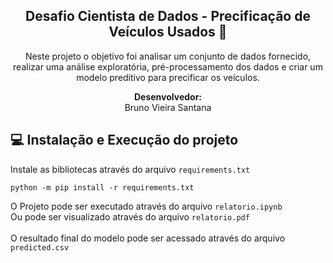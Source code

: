 
<span align="center">

##  Desafio Cientista de Dados - Precificação de Veículos Usados 🚙

</span>

<p align="center">
Neste projeto o objetivo foi analisar um conjunto de dados fornecido, realizar uma análise exploratória, pré-processamento dos dados e criar um modelo preditivo para precificar os veículos.
  
</p>


</span>

<p align="center">
<strong>Desenvolvedor:</strong><br />
Bruno Vieira Santana<br />
  
</p>


## 💻 Instalação e Execução do projeto

Instale as bibliotecas através do arquivo `requirements.txt`<br />
```
python -m pip install -r requirements.txt
```

O Projeto pode ser executado através do arquivo `relatorio.ipynb`<br />
Ou pode ser visualizado através do arquivo `relatorio.pdf`<br />
<br />
O resultado final do modelo pode ser acessado através do arquivo `predicted.csv`




</p>

